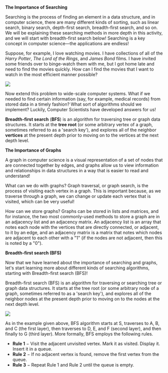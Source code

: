 <!--title={Breadth First Search}-->

<!--concepts={Depth First Search}-->

<!--badges={Algorithmns:15}-->

**The Importance of Searching**

Searching is the process of finding an element in a data structure, and in computer science, there are many different kinds of sorting, such as linear search, binary search, depth-first search, breadth-first search, and so on. We will be explaining these searching methods in more depth in this activity, and we will start with breadth-first search below! Searching is a key concept in computer science—the applications are endless! 

Suppose, for example, I love watching movies. I have collections of all of the *Harry Potter*, *The Lord of the Rings*, and *James Bond* films. I have invited some friends over to binge-watch them with me, but I got home late and need to find the movies quickly. How can I find the movies that I want to watch in the most efficient manner possible?

![](https://images.pexels.com/photos/1005012/pexels-photo-1005012.jpeg?cs=srgb&dl=harry-potter-book-and-black-headphones-with-trinket-1005012.jpg&fm=jpg)   

Now extend this problem to wide-scale computer systems. What if we needed to find certain information (say, for example, medical records) from stored data in a timely fashion? What sort of algorithms should we implement? Luckily, Computer Scientists have developed answers for us!

**Breadth-first search** (**BFS**) is an algorithm for traversing tree or graph data structures. It starts at the **tree root** (or some arbitrary vertex of a graph, sometimes referred to as a 'search key'), and explores all of the neighbor **vertices** at the present depth prior to moving on to the vertices at the next depth level.


**The Importance of Graphs**

A graph in computer science is a visual representation of a set of nodes that are connected together by edges, and graphs allow us to view information and relationships in data structures in a way that is easier to read and understand!

What can we do with graphs? Graph traversal, or graph search, is the process of visiting each vertex in a graph. This is important because, as we traverse through a graph, we can change or update each vertex that is visited, which can be very useful!

How can we store graphs? Graphs can be stored in lists and matrices, and for instance, the two most commonly-used methods to store a graph are in an adjacency list and an adjacency matrix. An adjacency list is an array that notes each node with the vertices that are directly connected, or adjacent, to it by an edge, and an adjacency matrix is a matrix that notes which nodes are adjacent to each other with a "1" (if the nodes are not adjacent, then this is noted by a "0").



**Breadth-first search (BFS)**

Now that we have learned about the importance of searching and graphs, let's start learning more about different kinds of searching algorithms, starting with Breadth-first search (BFS)!

Breadth-first search (BFS) is an algorithm for traversing or searching tree or graph data structures. It starts at the tree root (or some arbitrary node of a graph, sometimes referred to as a 'search key'), and explores all of the neighbor nodes at the present depth prior to moving on to the nodes at the next depth level.

![](https://i.imgur.com/Skjqcqm.jpg)

As in the example given above, BFS algorithm starts at S, traverses to A, B, and C (the first layer), then traverses to D, E, and F (second layer), and then finally to G (third layer). More formally, BFS employs the following rules.

- **Rule 1** − Visit the adjacent unvisited vertex. Mark it as visited. Display it. Insert it in a queue.
- **Rule 2** − If no adjacent vertex is found, remove the first vertex from the queue.
- **Rule 3** − Repeat Rule 1 and Rule 2 until the queue is empty.



